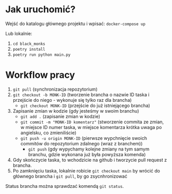 # Jak uruchomić?
Wejść do katalogu głównego projektu i wpisać:
`docker-compose up`

Lub lokalnie:
1. `cd black_monks`
2. `poetry install`
3. `poetry run python main.py`

# Workflow pracy
1. `git pull` (synchronizacja repozytorium)
2. `git checkout -b MONK-ID` (tworzenie brancha o nazwie ID taska i przejście do niego - wykonuje się tylko raz dla brancha)
    - `git checkout MONK-ID` (przejście do już istniejącego brancha)
3. Zapisanie zmian w kodzie (gdy jesteśmy w swoim branchu)
    - `git add .` (zapisanie zmian w kodzie)
    - `git commit -m "MONK-ID komentarz"` (stworzenie commita ze zmian, w miejsce ID numer taska, w miejsce komentarza krótka uwaga po angielsku, co zmieniliście)
    - `git push -u origin MONK-ID` (pierwsze wypchnięcie swoich commitów do repozytorium zdalnego (wraz z branchem))
        - `git push` (gdy wypychamy kolejne zmiany na tym samym branchu, gdzie wykonana już była powyższa komenda)
4. Gdy skończycie taska, to wchodzicie na github i tworzycie pull request z brancha.
5. Po zamknięciu taska, lokalnie robicie `git checkout main` by wrócić do głównego brancha i `git pull`, by go zsycnhronizować

Status brancha można sprawdzać komendą `git status`.